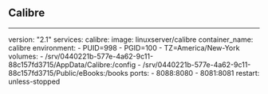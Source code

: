 ## Calibre

---
version: "2.1"
services:
  calibre:
    image: linuxserver/calibre
    container_name: calibre
    environment:
      - PUID=998
      - PGID=100
      - TZ=America/New-York
    volumes:
      - /srv/0440221b-577e-4a62-9c11-88c157fd3715/AppData/Calibre:/config
      - /srv/0440221b-577e-4a62-9c11-88c157fd3715/Public/eBooks:/books
    ports:
      - 8088:8080
      - 8081:8081
    restart: unless-stopped
